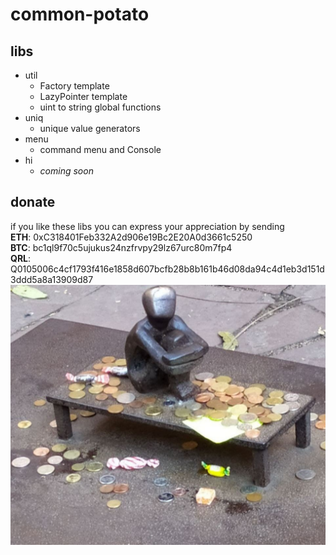 # common-potato

## libs

* util
  * Factory template
  * LazyPointer template
  * uint to string global functions
* uniq
  * unique value generators
* menu
  * command menu and Console
* hi
  * *coming soon*

## donate

if you like these libs
you can express your appreciation 
by sending \
**ETH**: 0xC318401Feb332A2d906e19Bc2E20A0d3661c5250 \
**BTC**: bc1ql9f70c5ujukus24nzfrvpy29lz67urc80m7fp4 \
**QRL**: Q0105006c4cf1793f416e1858d607bcfb28b8b161b46d08da94c4d1eb3d151d3ddd5a8a13909d87 \
![donate](./images/donate.svg)

